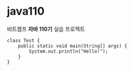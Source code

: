 # java110

비트캠프 **자바 110기** 실습 프로젝트
```
class Test {
    public static void main(String[] args) {
        System.out.println("Hello!");
    }
}
```
